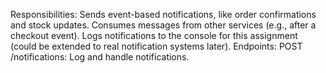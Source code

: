 Responsibilities:
Sends event-based notifications, like order confirmations and stock updates.
Consumes messages from other services (e.g., after a checkout event).
Logs notifications to the console for this assignment (could be extended to real notification systems later).
Endpoints:
POST /notifications: Log and handle notifications.